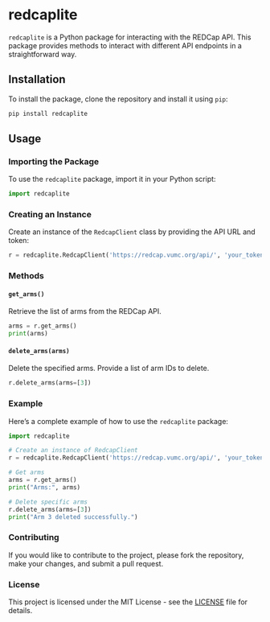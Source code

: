 # redcaplite

`redcaplite` is a Python package for interacting with the REDCap API. This package provides methods to interact with different API endpoints in a straightforward way.

## Installation

To install the package, clone the repository and install it using `pip`:

```sh
pip install redcaplite
```

## Usage

### Importing the Package

To use the `redcaplite` package, import it in your Python script:

```python
import redcaplite
```

### Creating an Instance

Create an instance of the `RedcapClient` class by providing the API URL and token:

```python
r = redcaplite.RedcapClient('https://redcap.vumc.org/api/', 'your_token')
```

### Methods

#### `get_arms()`

Retrieve the list of arms from the REDCap API.

```python
arms = r.get_arms()
print(arms)
```

#### `delete_arms(arms)`

Delete the specified arms. Provide a list of arm IDs to delete.

```python
r.delete_arms(arms=[3])
```

### Example

Here’s a complete example of how to use the `redcaplite` package:

```python
import redcaplite

# Create an instance of RedcapClient
r = redcaplite.RedcapClient('https://redcap.vumc.org/api/', 'your_token')

# Get arms
arms = r.get_arms()
print("Arms:", arms)

# Delete specific arms
r.delete_arms(arms=[3])
print("Arm 3 deleted successfully.")
```

### Contributing

If you would like to contribute to the project, please fork the repository, make your changes, and submit a pull request.

### License

This project is licensed under the MIT License - see the [LICENSE](LICENSE) file for details.
